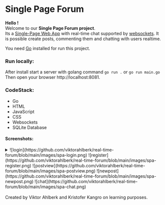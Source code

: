 # Single Page Forum

**Hello !**  
Welcome to our **Single Page Forum
 project**.  
Its a [Single-Page Web App](https://en.wikipedia.org/wiki/Single-page_application) with real-time chat  supported by [websockets](https://en.wikipedia.org/wiki/WebSocket). It is possible create posts, commenting them and chatting with users realtime.

You need [Go](https://go.dev/) installed for run this project.

### Run locally:
After install start a server with golang command `go run .` or `go run main.go`  
Then open your browser http://localhost:8081.

### CodeStack:  
- Go
- HTML 
- JavaScript 
- CSS
- Websockets
- SQLite Database

#### Screenshots:

<details>
<summary>
![login](https://github.com/viktorahlberk/real-time-forum/blob/main/images/spa-login.png)  
![register](https://github.com/viktorahlberk/real-time-forum/blob/main/images/spa-register.png)  
![postview](https://github.com/viktorahlberk/real-time-forum/blob/main/images/spa-postview.png)  
![newpost](https://github.com/viktorahlberk/real-time-forum/blob/main/images/spa-newpost.png)  
![chat](https://github.com/viktorahlberk/real-time-forum/blob/main/images/spa-chat.png)  
</summary>
</details>
<br>
Created by Viktor Ahlberk and Kristofer Kangro on learning purposes.
